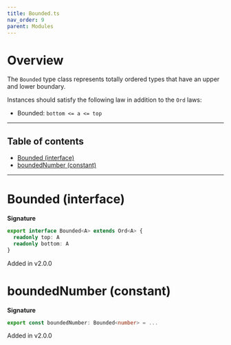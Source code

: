 ```yaml
---
title: Bounded.ts
nav_order: 9
parent: Modules
---
```


# Overview

The `Bounded` type class represents totally ordered types that have an upper and lower boundary.

Instances should satisfy the following law in addition to the `Ord` laws:

- Bounded: `bottom <= a <= top`

---

<h2 class="text-delta">Table of contents</h2>

- [Bounded (interface)](#bounded-interface)
- [boundedNumber (constant)](#boundednumber-constant)

---

# Bounded (interface)

**Signature**

```ts
export interface Bounded<A> extends Ord<A> {
  readonly top: A
  readonly bottom: A
}
```

Added in v2.0.0

# boundedNumber (constant)

**Signature**

```ts
export const boundedNumber: Bounded<number> = ...
```

Added in v2.0.0

